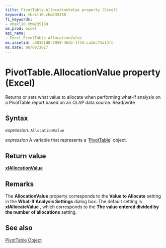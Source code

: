 ```yaml
---
title: PivotTable.AllocationValue property (Excel)
keywords: vbaxl10.chm235188
f1_keywords:
- vbaxl10.chm235188
ms.prod: excel
api_name:
- Excel.PivotTable.AllocationValue
ms.assetid: c68351d8-2959-46db-1f43-ca1bc71e14fc
ms.date: 06/08/2017
---
```



# PivotTable.AllocationValue property (Excel)

Returns or sets what value to allocate when performing what-if analysis on a PivotTable report based on an OLAP data source. Read/write


## Syntax

_expression_. `AllocationValue`

_expression_ A variable that represents a '[PivotTable](Excel.PivotTable.md)' object.


## Return value

 **[xlAllocationValue](Excel.XlAllocationValue.md)**


## Remarks

The  **AllocationValue** property corresponds to the **Value to Allocate** setting in the **What-If Analysis Settings** dialog box. The default setting is **xlAllocateValue** , which corresponds to the **The value entered divided by the number of allocations** setting.


## See also


[PivotTable Object](Excel.PivotTable.md)

